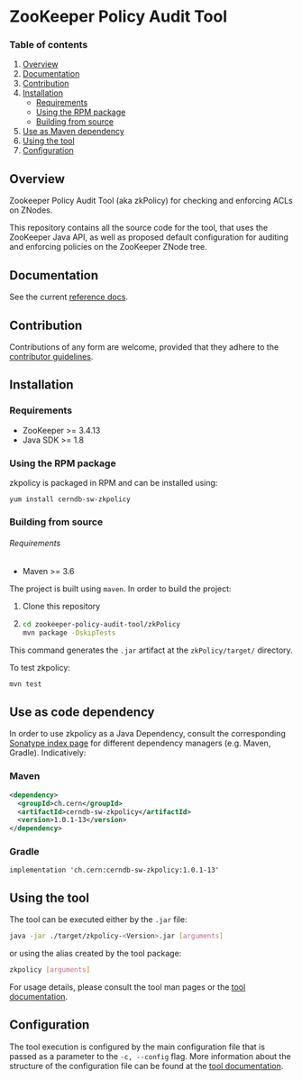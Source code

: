 # ZooKeeper Policy Audit Tool

### Table of contents
1. [Overview](#overview)
2. [Documentation](#documentation)
3. [Contribution](#contribution)
4. [Installation](#installation)
    * [Requirements](#requirements)
    * [Using the RPM package](#using-the-rpm-package)
    * [Building from source](#building-from-source)
5. [Use as Maven dependency](#use-as-maven-dependency)
6. [Using the tool](#using-the-tool)
7. [Configuration](#configuration)

## Overview
Zookeeper Policy Audit Tool (aka zkPolicy) for checking and enforcing ACLs on ZNodes.

This repository contains all the source code for the tool, that uses the ZooKeeper Java API, as well as proposed default configuration for auditing and enforcing policies on the ZooKeeper ZNode tree.

## Documentation
See the current [reference docs](docs/README.md).

## Contribution
Contributions of any form are welcome, provided that they adhere to the [contributor guidelines](CONTRIBUTING.md).

## Installation

### Requirements
* ZooKeeper >= 3.4.13
* Java SDK >= 1.8

### Using the RPM package
zkpolicy is packaged in RPM and can be installed using:
```
yum install cerndb-sw-zkpolicy
```

### Building from source
###### Requirements
* Maven >= 3.6

The project is built using `maven`. In order to build the project:

1. Clone this repository
2. ```bash
   cd zookeeper-policy-audit-tool/zkPolicy
   mvn package -DskipTests
   ```

This command generates the `.jar` artifact at the `zkPolicy/target/` directory.

To test zkpolicy:

```bash
mvn test
```

## Use as code dependency

In order to use zkpolicy as a Java Dependency, consult the corresponding [Sonatype index page](https://search.maven.org/artifact/ch.cern/cerndb-sw-zkpolicy)
for different dependency managers (e.g. Maven, Gradle). Indicatively:

### Maven

```xml
<dependency>
  <groupId>ch.cern</groupId>
  <artifactId>cerndb-sw-zkpolicy</artifactId>
  <version>1.0.1-13</version>
</dependency>
```

### Gradle

```
implementation 'ch.cern:cerndb-sw-zkpolicy:1.0.1-13'
```

## Using the tool
The tool can be executed either by the `.jar` file:

```bash
java -jar ./target/zkpolicy-<Version>.jar [arguments]
```

or using the alias created by the tool package:

```bash
zkpolicy [arguments]
```

For usage details, please consult the tool man pages or the [tool documentation](docs/README.md#usage).

## Configuration
The tool execution is configured by the main configuration file that is passed as a parameter to the `-c, --config` flag. More information about the structure of the configuration file can be found at the [tool documentation](docs/README.md#configuration).